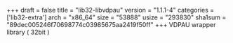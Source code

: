+++
draft = false
title = "lib32-libvdpau"
version = "1.1.1-4"
categories = ['lib32-extra']
arch = "x86_64"
size = "53888"
usize = "293830"
sha1sum = "89dec005246f70698774c03985675aa2419f50ff"
+++
VDPAU wrapper library ( 32bit )